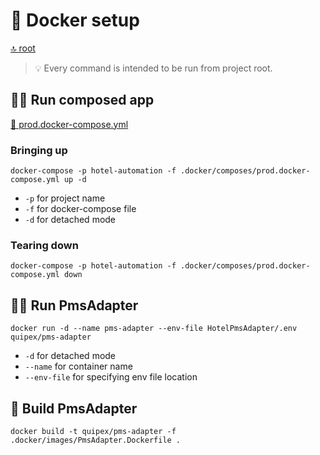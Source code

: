 # 🐳 Docker setup

[🔝 root](../README.md)

> 💡 Every command is intended to be run from project root.

## 🏃‍♂️ Run composed app

[📜 prod.docker-compose.yml](composes/prod.docker-compose.yml)

### Bringing up

`docker-compose -p hotel-automation -f .docker/composes/prod.docker-compose.yml up -d`

- `-p` for project name
- `-f` for docker-compose file
- `-d` for detached mode

### Tearing down

`docker-compose -p hotel-automation -f .docker/composes/prod.docker-compose.yml down`

## 🏃‍♂️ Run PmsAdapter

`docker run -d --name pms-adapter --env-file HotelPmsAdapter/.env quipex/pms-adapter`

- `-d` for detached mode
- `--name` for container name
- `--env-file` for specifying env file location

## 🔨 Build PmsAdapter

`docker build -t quipex/pms-adapter -f .docker/images/PmsAdapter.Dockerfile .`
